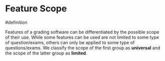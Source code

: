# Feature Scope
#definition

Features of a grading software can be differentiated by the possible scope of their use. While some features can be used are not limited to some type of question/exams, others can only be applied to some type of questions/exams. We classify the scope of the first group as **universal** and the scope of the latter group as **limited**. 